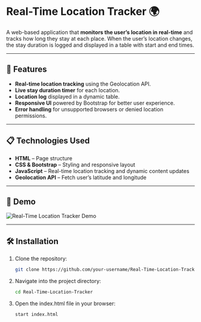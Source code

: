 # Real-Time Location Tracker 🌍

A web-based application that **monitors the user’s location in real-time** and tracks how long they stay at each place. When the user’s location changes, the stay duration is logged and displayed in a table with start and end times.

---

## 🚀 Features
- **Real-time location tracking** using the Geolocation API.
- **Live stay duration timer** for each location.
- **Location log** displayed in a dynamic table.
- **Responsive UI** powered by Bootstrap for better user experience.
- **Error handling** for unsupported browsers or denied location permissions.

---

## 📋 Technologies Used
- **HTML** – Page structure
- **CSS & Bootstrap** – Styling and responsive layout
- **JavaScript** – Real-time location tracking and dynamic content updates
- **Geolocation API** – Fetch user’s latitude and longitude

---

## 🎥 Demo
![Real-Time Location Tracker Demo](https://via.placeholder.com/800x400?text=Demo+Image)

---

## 🛠️ Installation

1. Clone the repository:
   ```bash
   git clone https://github.com/your-username/Real-Time-Location-Tracker.git

2. Navigate into the project directory:
   ```bash
   cd Real-Time-Location-Tracker

3. Open the index.html file in your browser:
   ```bash
   start index.html
